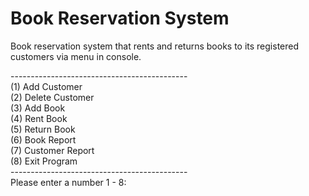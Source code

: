 # Book Reservation System

Book reservation system that rents and returns books to its registered customers via menu in console.


-------------------------------------------- <br>
(1) Add Customer <br>
(2) Delete Customer <br>
(3) Add Book <br>
(4) Rent Book <br>
(5) Return Book <br>
(6) Book Report <br>
(7) Customer Report <br>
(8) Exit Program <br>
-------------------------------------------- <br>
Please enter a number 1 - 8: 
